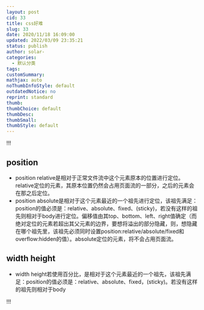 ```yaml
---
layout: post
cid: 33
title: css好难
slug: 33
date: 2020/11/18 16:09:00
updated: 2022/03/09 23:35:21
status: publish
author: solar-
categories: 
  - 默认分类
tags: 
customSummary: 
mathjax: auto
noThumbInfoStyle: default
outdatedNotice: no
reprint: standard
thumb: 
thumbChoice: default
thumbDesc: 
thumbSmall: 
thumbStyle: default
---
```



!!!
<h2 >position</h2>
<ul>
<li>position relative是相对于正常文件流中这个元素原本的位置进行定位。relative定位的元素，其原本位置仍然会占用页面流的一部分，之后的元素会在那之后定位。</li>
<li>position absolute是相对于这个元素最近的一个祖先进行定位，该祖先满足：position的值必须是：relative、absolute、fixed、(sticky)，若没有这样的祖先则相对于body进行定位。偏移值由其top、bottom、left、right值确定（而绝对定位的元素若超出其父元素的边界，要想将溢出的部分隐藏，则，想隐藏在哪个祖先里，该祖先必须同时设置position:relative/absolute/fixed和overflow:hidden的值）。absolute定位的元素，将不会占用页面流。</li>

</ul>
<h2 >width height</h2>
<ul>
<li>width height若使用百分比，是相对于这个元素最近的一个祖先，该祖先满足：position的值必须是：relative、absolute、fixed，(sticky)。若没有这样的祖先则相对于body</li>

</ul>

!!!